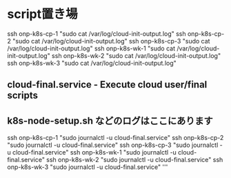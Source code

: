 # script置き場




ssh onp-k8s-cp-1 "sudo cat /var/log/cloud-init-output.log"
ssh onp-k8s-cp-2 "sudo cat /var/log/cloud-init-output.log"
ssh onp-k8s-cp-3 "sudo cat /var/log/cloud-init-output.log"
ssh onp-k8s-wk-1 "sudo cat /var/log/cloud-init-output.log"
ssh onp-k8s-wk-2 "sudo cat /var/log/cloud-init-output.log"
ssh onp-k8s-wk-3 "sudo cat /var/log/cloud-init-output.log"

## cloud-final.service - Execute cloud user/final scripts
## k8s-node-setup.sh などのログはここにあります
ssh onp-k8s-cp-1 "sudo journalctl -u cloud-final.service"
ssh onp-k8s-cp-2 "sudo journalctl -u cloud-final.service"
ssh onp-k8s-cp-3 "sudo journalctl -u cloud-final.service"
ssh onp-k8s-wk-1 "sudo journalctl -u cloud-final.service"
ssh onp-k8s-wk-2 "sudo journalctl -u cloud-final.service"
ssh onp-k8s-wk-3 "sudo journalctl -u cloud-final.service"
     '''
